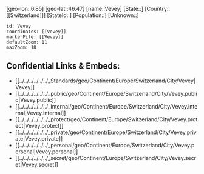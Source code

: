 ﻿---
location: [46.47,6.85]
mapzoom: [7,12] 
mapmarker: city 
type: City
tags:
- geo/City


SpocWebEntityId: 35264
isDeleted: false
confidential: public

---
[geo-lon::6.85]
[geo-lat::46.47]
[name::Vevey]
[State::]
[Country::[[Switzerland]]]
[StateId::]
[Population::]
[Unknown::]


```leaflet
id: Vevey
coordinates: [[Vevey]]
markerFile: [[Vevey]]
defaultZoom: 11 
maxZoom: 18
```


## Confidential Links & Embeds: 
- [[../../../../../../_Standards/geo/Continent/Europe/Switzerland/City/Vevey|Vevey]] 
- [[../../../../../../_public/geo/Continent/Europe/Switzerland/City/Vevey.public|Vevey.public]] 
- [[../../../../../../_internal/geo/Continent/Europe/Switzerland/City/Vevey.internal|Vevey.internal]] 
- [[../../../../../../_protect/geo/Continent/Europe/Switzerland/City/Vevey.protect|Vevey.protect]] 
- [[../../../../../../_private/geo/Continent/Europe/Switzerland/City/Vevey.private|Vevey.private]] 
- [[../../../../../../_personal/geo/Continent/Europe/Switzerland/City/Vevey.personal|Vevey.personal]] 
- [[../../../../../../_secret/geo/Continent/Europe/Switzerland/City/Vevey.secret|Vevey.secret]] 
